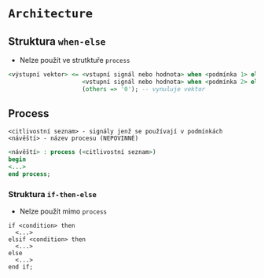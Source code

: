 # `Architecture`
## Struktura `when-else`
- Nelze použít ve strutktuře `process`

```vhdl
<výstupní vektor> <= <vstupní signál nebo hodnota> when <podmínka 1> else
                     <vstupní signál nebo hodnota> when <podmínka 2> else
                     (others => '0'); -- vynuluje vektor
```

## Process
`<citlivostní seznam> - signály jenž se používají v podmínkách`
`<návěští> - název procesu (NEPOVINNÉ)`

```vhdl
<návěští> : process (<citlivostní seznam>)
begin
<...>
end process;
```

### Struktura `if-then-else`
- Nelze použít mimo `process`

```
if <condition> then
  <...>
elsif <condition> then
  <...>
else
  <...>
end if;
```
